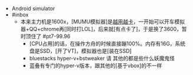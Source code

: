 - Android simulator
- #inbox
    - 本来主力机是1600x，[MUMU模拟器]是[越用越卡](https://bbs.saraba1st.com/2b/thread-1999742-1-1.html)，一开始可以开车模拟器+QQ+chrome再[同时打LOL]，后来就[有点卡了]，于是换了3600，暂时顶住了 #pt7-99.96
        - [CPU占用]的话，在操作方舟的时候直接蹦100%。内存有16G，系统盘是SSD，[开了VT]，模拟器也是[装在SSD]
        - bluestacks hyper-v+bstweaker 请 其他的都是些什么妖魔鬼怪
        - 蓝叠有专门的hyper-v版本，跟其他的[基于vbox]的不一样
